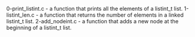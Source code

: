 0-print_listint.c - a function that prints all the elements of a listint_t list.
1-listint_len.c - a function that returns the number of elements in a linked listint_t list.
2-add_nodeint.c -  a function that adds a new node at the beginning of a listint_t list.
